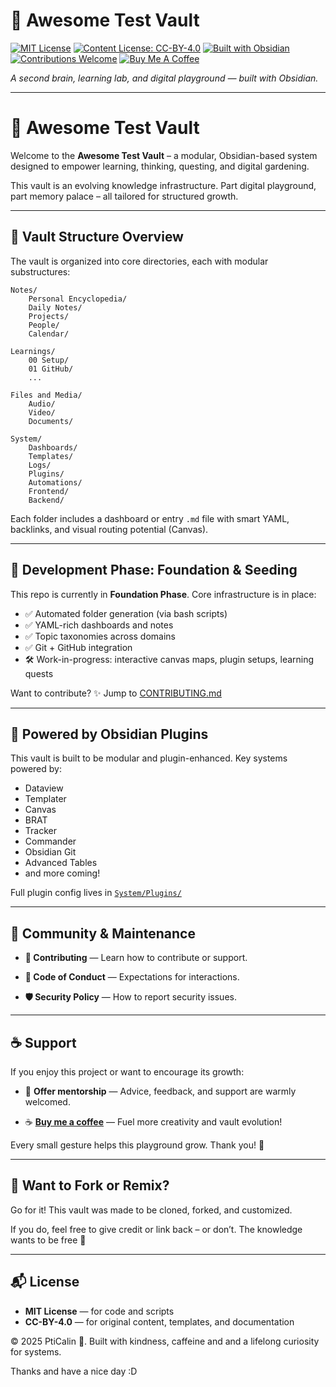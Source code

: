 # 🧠 Awesome Test Vault

[![MIT License](https://img.shields.io/badge/License-MIT-green?style=flat&logo=appveyor&logoColor=white&theme=calm)](./LICENSE.md)
[![Content License: CC-BY-4.0](https://img.shields.io/badge/Content%20License-CC--BY%204.0-lightgrey?style=flat&logo=creative-commons&theme=calm)](./LICENSE_CONTENT.md)
[![Built with Obsidian](https://img.shields.io/badge/Built%20With-Obsidian-blueviolet?style=flat&logo=obsidian&logoColor=white&theme=calm)](https://obsidian.md)
[![Contributions Welcome](https://img.shields.io/badge/Contributions-Welcome-brightgreen?style=flat&theme=calm)](./CONTRIBUTING.md)
[![Buy Me A Coffee](https://img.shields.io/badge/Support-Buy%20Me%20A%20Coffee-FFDD00?style=flat&logo=buy-me-a-coffee&logoColor=black)](https://buymeacoffee.com/pticalindop)


_A second brain, learning lab, and digital playground — built with Obsidian._

---

# 🌟 Awesome Test Vault

Welcome to the **Awesome Test Vault** – a modular, Obsidian-based system designed to empower learning, thinking, questing, and digital gardening.

This vault is an evolving knowledge infrastructure. Part digital playground, part memory palace – all tailored for structured growth.

---

## 📂 Vault Structure Overview

The vault is organized into core directories, each with modular substructures:

```
Notes/
    Personal Encyclopedia/
    Daily Notes/
    Projects/
    People/
    Calendar/

Learnings/
    00 Setup/
    01 GitHub/
    ...
    
Files and Media/
    Audio/
    Video/
    Documents/

System/
    Dashboards/
    Templates/
    Logs/
    Plugins/
    Automations/
    Frontend/
    Backend/
```

Each folder includes a dashboard or entry `.md` file with smart YAML, backlinks, and visual routing potential (Canvas).

---

## 🧱 Development Phase: Foundation & Seeding

This repo is currently in **Foundation Phase**. Core infrastructure is in place:

- ✅ Automated folder generation (via bash scripts)
- ✅ YAML-rich dashboards and notes
- ✅ Topic taxonomies across domains
- ✅ Git + GitHub integration
- 🛠️ Work-in-progress: interactive canvas maps, plugin setups, learning quests

Want to contribute? ✨ Jump to [CONTRIBUTING.md](CONTRIBUTING.md)

---

## 🧩 Powered by Obsidian Plugins

This vault is built to be modular and plugin-enhanced. Key systems powered by:

- Dataview
- Templater
- Canvas
- BRAT
- Tracker
- Commander
- Obsidian Git
- Advanced Tables
- and more coming!

Full plugin config lives in [`System/Plugins/`](System/Plugins/)

---

## 💬 Community & Maintenance

- **🤝 Contributing** — Learn how to contribute or support.
    
- **📜 Code of Conduct** — Expectations for interactions.
    
- **🛡️ Security Policy** — How to report security issues.


---

## ☕ Support

If you enjoy this project or want to encourage its growth:

- 🤝 **Offer mentorship** — Advice, feedback, and support are warmly welcomed.
    
- ☕ **[Buy me a coffee](https://buymeacoffee.com/pticalindop)** — Fuel more creativity and vault evolution!


Every small gesture helps this playground grow. Thank you! 🌱

---

## 🌱 Want to Fork or Remix?

Go for it! This vault was made to be cloned, forked, and customized.

If you do, feel free to give credit or link back – or don’t. The knowledge wants to be free 💛

---

## 📬 License

- **MIT License** — for code and scripts
- **CC-BY-4.0** — for original content, templates, and documentation

© 2025 PtiCalin 💛. Built with kindness, caffeine  and and a lifelong curiosity for systems. 


Thanks and have a nice day :D